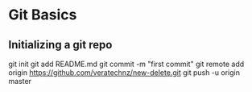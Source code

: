 # Git Basics

## Initializing a git repo
git init
git add README.md
git commit -m "first commit"
git remote add origin https://github.com/veratechnz/new-delete.git
git push -u origin master


